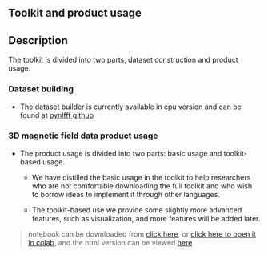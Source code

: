## Toolkit and product usage

## Description

The toolkit is divided into two parts, dataset construction and product usage.


### Dataset building

+ The dataset builder is currently available in cpu version and can be found at [pynlfff github](https://github.com/deepsolar/pynlfff/tree/master/pynlfff)



### 3D magnetic field data product usage

+ The product usage is divided into two parts: basic usage and toolkit-based usage.

    + We have distilled the basic usage in the toolkit to help researchers who are not comfortable downloading the full toolkit and who wish to borrow ideas to implement it through other languages. 

    + The toolkit-based use we provide some slightly more advanced features, such as visualization, and more features will be added later.


> notebook can be downloaded from [click here](https://github.com/deepsolar/pynlfff/blob/main/test/guide/Dataset_nlfff_and_pynlfff_base_use_en.ipynb), or [click here to open it in colab](https://drive.google.com/file/d/1Nx3xW4N8B2-W5FybV_fjP_ngoxJDp0HI/view?usp=sharing), and the html version can be viewed [here](https://github.com/deepsolar/pynlfff/blob/main/test/guide/Dataset_nlfff_and_pynlfff_base_use_en.html)


